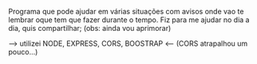 Programa que pode ajudar em várias situações com avisos onde vao te lembrar oque tem que fazer durante o tempo. Fiz para me ajudar no dia a dia, quis compartilhar;
(obs: ainda vou aprimorar)

--> utilizei NODE, EXPRESS, CORS, BOOSTRAP <--
(CORS atrapalhou um pouco...)
